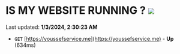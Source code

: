 # IS MY WEBSITE RUNNING ? [![](https://img.shields.io/static/v1?label=Sponsor&message=%E2%9D%A4&logo=GitHub&color=%23fe8e86)](https://github.com/sponsors/<username>)

Last updated: **1/3/2024, 2:30:23 AM**

- `GET` [https://youssefservice.me](https://youssefservice.me) - **Up** (634ms)
